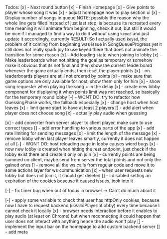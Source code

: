 Todos:
[x] - Next round button
[x] - Finish Homepage
[x] - Give points to player whose song it was
[x] - adjust homepage how to play section ui
[x] - Display number of songs in queue
NOTE: possibly the reason why the whole line gets filled instead of just last step, is because its
recreated every time meaning it will animate from beginning, check it out, but still it would be nice
if I managed to find a way to do it without using `keyed` and just update it accordingly, currently
RESULT: So I actually used `keyed`, the problem of it coming from beginning was issue in SongQueueProgress
yet it still does not really spark joy to use keyed there
that does not animate the transition for some reason
[x] - Add loading state when joining to lobby
[x] - Make leaderboards when not hitting the goal as temporary or somehow make it obvious that its not final
and then show the current leaderboard whenever the game actually ends, then reset the player points
[x] - on leaderboards players are still not ordered by points
[x] - make sure that game options are only available for host, show them only for him
[x] - show song requester when playing the song + in the delay
[x] - create new lobby component for displaying it when points limit was not reached, so basically for the
temporary round lobby
[-] - WONT DO: try to refactor how GuessingPhase works, the fallback especially
[x] - change host when host leaves
[x] - limit game start to have at least 2 players
[] - add alert when player does not choose song
[x] - actually play audio when guessing

[x] - add converter from server player to client player, make sure to use correct types
[] - add error handling to various parts of the app
[x] - add rate limiting for sending messages
[x] - limit the length of the message
[x] - remove lobby when last player leaves smartly, currently it does not happen at all
[-] - WONT DO: host reloading page in lobby causes wierd bugs
[x] - now new lobby is created when hitting the rest endpoint, just check if the lobby exist there and create it
only on join
[x] - currently points are being summed on client, maybe send from server the total points and not only the gained ones
[] - remove all the ws calls from regular code and move it to some actions layer for ws communication
[x] - when user requests new lobby but does not join it, it should get deleted
[] - I disabled setting an expiration of the cookies beacuse it caused issues, look into it

[-] - fix timer bug when out of focus in browser -> Can't do much about it

[-] - apply some variable to check that user has httpOnly cookies, because now I have to request backend (isValidPlayerInLobby) every time because I cannot check it locally
[x] - browser needs interaction before it enables to play audio (at least on Chrome) but when reconnecting it could happen that user does not interact with anything hence the audio won't play
[] - implement the input bar on the homepage to add custom backend server
[] - add meta
